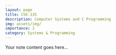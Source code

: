 ```yaml
---  
layout: page  
title: CSE-13S  
description: Computer Systems and C Programming  
img: assets/img/  
importance: 1  
category: Systems & Programming  
---  
```

  
Your note content goes here...

